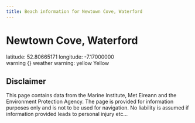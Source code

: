 ```yaml
---
title: Beach information for Newtown Cove, Waterford
---
```

# Newtown Cove, Waterford 

<div class="location-info">latitude: 52.80665171 longitude: -7.17000000</div>
<div class="met-eireann-warnings"><span class="material-icons {}-warning">warning</span>&nbsp;{} weather warning: yellow Yellow&nbsp;</div>
<div></div>

## Disclaimer

This page contains data from the Marine Institute, 
Met Eireann and the Environment Protection Agency. The page is provided for
information purposes only and is not to be used for navigation. No liability 
is assumed if information provided leads to personal injury etc...